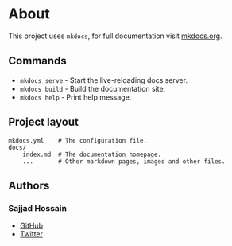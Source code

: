 # About

This project uses `mkdocs`, for full documentation visit [mkdocs.org](http://mkdocs.org).

## Commands

* `mkdocs serve` - Start the live-reloading docs server.
* `mkdocs build` - Build the documentation site.
* `mkdocs help` - Print help message.

## Project layout

```
mkdocs.yml    # The configuration file.
docs/
    index.md  # The documentation homepage.
    ...       # Other markdown pages, images and other files.
```

## Authors

### Sajjad Hossain

* [GitHub](http://github.com/sajjadhossain)  
* [Twitter](http://twitter.com/metaterran)  
